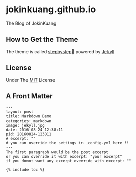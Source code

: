 # jokinkuang.github.io  
The Blog of JokinKuang 

## How to Get the Theme  
The theme is called [stepbystep](https://github.com/jokinkuang/stepbystep):feet: powered by [Jekyll](https://github.com/jekyll/jekyll) 

## License  
Under The [MIT](https://tldrlegal.com/license/mit-license) License

## A Front Matter
```
---
layout: post
title: Markdown Demo
categories: markdown
image: jekyll.jpg
date: 2016-08-24 12:38:11
pid: 20160824-123811
# excerpt: ""
# you can override the settings in _config.yml here !!
---
The first paragraph would be the post excerpt
or you can override it with excerpt: "your excerpt"
if you donot want any excerpt override with excerpt: ""

{% include toc %}
```
